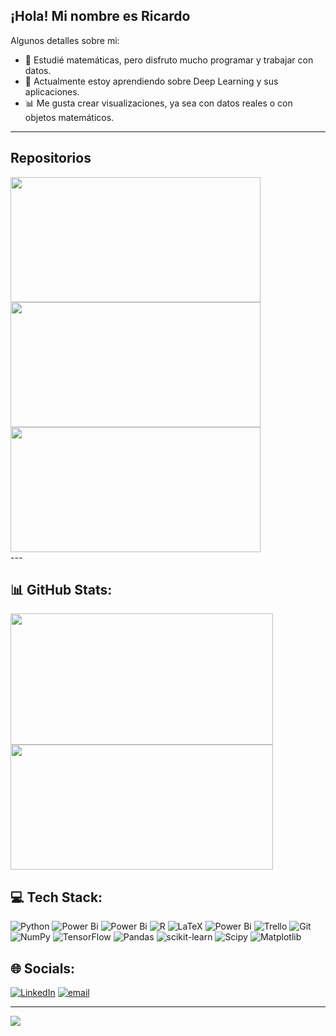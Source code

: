 ## ¡Hola! Mi nombre es Ricardo

Algunos detalles sobre mi:

- 📐 Estudié matemáticas, pero disfruto mucho programar y trabajar con datos.  
- 🤖 Actualmente estoy aprendiendo sobre Deep Learning y sus aplicaciones.  
- 📊 Me gusta crear visualizaciones, ya sea con datos reales o con objetos matemáticos.  

---

## Repositorios 

<div>
<a src = "https://github.com/anuraghazra/github-readme-stats">
  <img alig = "left" width = "400px" height = "200px"  src = "https://github-readme-stats.vercel.app/api/pin/?username=RicardxJMG&repo=Data-projects&theme=apprentice"/> 
</a>
<a src = "https://github.com/anuraghazra/github-readme-stats">
  <img alig = "left" width = "400px" height = "200px"  src = "https://github-readme-stats.vercel.app/api/pin/?username=RicardxJMG&repo=box-counting-fractal-dimension&theme=apprentice"/> 
</a>

<a src = "https://github.com/anuraghazra/github-readme-stats">
  <img alig = "left" width = "400px" height = "200px"  src = "https://github-readme-stats.vercel.app/api/pin/?username=RicardxJMG&repo=Simple-Robot-Trading&theme=apprentice"/> 
</a>




</div>
---

## 📊 GitHub Stats:
<div>
  <img alig = "left" width = "420px" height = "210px"  src = "https://github-readme-stats.vercel.app/api?username=RicardxJMG&show_icons=true&theme=apprentice"/> 
  <img alig = "right" width = "420px" height = "200px" src = "https://github-readme-stats.vercel.app/api/top-langs/?username=RicardxJMG&layout=compact&theme=apprentice" />
</div>


## 💻 Tech Stack:
![Python](https://img.shields.io/badge/python-3670A0?style=for-the-badge&logo=python&logoColor=ffdd54) 
![Power Bi](https://img.shields.io/badge/power_bi-F2C811?style=for-the-badge&logo=powerbi&logoColor=black) 
![Power Bi](https://img.shields.io/badge/power_bi-F2C811?style=for-the-badge&logo=powerbi&logoColor=black) ![R](https://img.shields.io/badge/r-%23276DC3.svg?style=for-the-badge&logo=r&logoColor=white) 
![LaTeX](https://img.shields.io/badge/latex-%23008080.svg?style=for-the-badge&logo=latex&logoColor=white) 
![Power Bi](https://img.shields.io/badge/power_bi-F2C811?style=for-the-badge&logo=powerbi&logoColor=black) ![Trello](https://img.shields.io/badge/Trello-%23026AA7.svg?style=for-the-badge&logo=Trello&logoColor=white) 
![Git](https://img.shields.io/badge/git-%23F05033.svg?style=for-the-badge&logo=git&logoColor=white) ![NumPy](https://img.shields.io/badge/numpy-%23013243.svg?style=for-the-badge&logo=numpy&logoColor=white) 
![TensorFlow](https://img.shields.io/badge/TensorFlow-%23FF6F00.svg?style=for-the-badge&logo=TensorFlow&logoColor=white) ![Pandas](https://img.shields.io/badge/pandas-%23150458.svg?style=for-the-badge&logo=pandas&logoColor=white)
![scikit-learn](https://img.shields.io/badge/scikit--learn-%23F7931E.svg?style=for-the-badge&logo=scikit-learn&logoColor=white) ![Scipy](https://img.shields.io/badge/SciPy-%230C55A5.svg?style=for-the-badge&logo=scipy&logoColor=%white) 
![Matplotlib](https://img.shields.io/badge/Matplotlib-%23ffffff.svg?style)



## 🌐 Socials:
[![LinkedIn](https://img.shields.io/badge/LinkedIn-%230077B5.svg?logo=linkedin&logoColor=white)](https://linkedin.com/in/https://www.linkedin.com/in/ricardo-javier-mart%C3%ADnez-garcia-8558042b7/) [![email](https://img.shields.io/badge/Email-D14836?logo=gmail&logoColor=white)](mailto:ricardojmartinezgarcia@gmail.com) 





---
[![](https://visitcount.itsvg.in/api?id=RicardxJMG&icon=0&color=0)](https://visitcount.itsvg.in)


